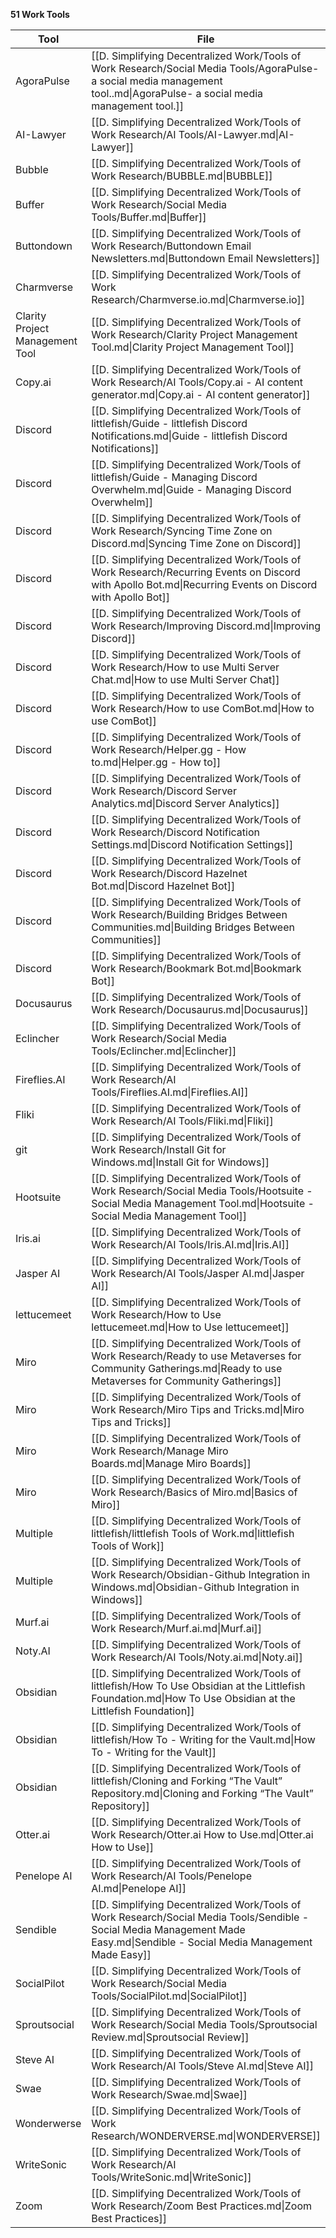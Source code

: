 

**51 Work Tools**


| Tool                            | File                                                                                                                                                                          |
| ------------------------------- | ----------------------------------------------------------------------------------------------------------------------------------------------------------------------------- |
| AgoraPulse                      | [[D. Simplifying Decentralized Work/Tools of Work Research/Social Media Tools/AgoraPulse- a social media management tool..md\|AgoraPulse- a social media management tool.]]   |
| AI-Lawyer                       | [[D. Simplifying Decentralized Work/Tools of Work Research/AI Tools/AI-Lawyer.md\|AI-Lawyer]]                                                                                 |
| Bubble                          | [[D. Simplifying Decentralized Work/Tools of Work Research/BUBBLE.md\|BUBBLE]]                                                                                                |
| Buffer                          | [[D. Simplifying Decentralized Work/Tools of Work Research/Social Media Tools/Buffer.md\|Buffer]]                                                                             |
| Buttondown                      | [[D. Simplifying Decentralized Work/Tools of Work Research/Buttondown Email Newsletters.md\|Buttondown Email Newsletters]]                                                    |
| Charmverse                      | [[D. Simplifying Decentralized Work/Tools of Work Research/Charmverse.io.md\|Charmverse.io]]                                                                                  |
| Clarity Project Management Tool | [[D. Simplifying Decentralized Work/Tools of Work Research/Clarity Project Management Tool.md\|Clarity Project Management Tool]]                                              |
| Copy.ai                         | [[D. Simplifying Decentralized Work/Tools of Work Research/AI Tools/Copy.ai - AI content generator.md\|Copy.ai - AI content generator]]                                       |
| Discord                         | [[D. Simplifying Decentralized Work/Tools of littlefish/Guide - littlefish Discord Notifications.md\|Guide - littlefish Discord Notifications]]                               |
| Discord                         | [[D. Simplifying Decentralized Work/Tools of littlefish/Guide - Managing Discord Overwhelm.md\|Guide - Managing Discord Overwhelm]]                                           |
| Discord                         | [[D. Simplifying Decentralized Work/Tools of Work Research/Syncing Time Zone on Discord.md\|Syncing Time Zone on Discord]]                                                    |
| Discord                         | [[D. Simplifying Decentralized Work/Tools of Work Research/Recurring Events on Discord with Apollo Bot.md\|Recurring Events on Discord with Apollo Bot]]                      |
| Discord                         | [[D. Simplifying Decentralized Work/Tools of Work Research/Improving Discord.md\|Improving Discord]]                                                                          |
| Discord                         | [[D. Simplifying Decentralized Work/Tools of Work Research/How to use Multi Server Chat.md\|How to use Multi Server Chat]]                                                    |
| Discord                         | [[D. Simplifying Decentralized Work/Tools of Work Research/How to use ComBot.md\|How to use ComBot]]                                                                          |
| Discord                         | [[D. Simplifying Decentralized Work/Tools of Work Research/Helper.gg - How to.md\|Helper.gg - How to]]                                                                        |
| Discord                         | [[D. Simplifying Decentralized Work/Tools of Work Research/Discord Server Analytics.md\|Discord Server Analytics]]                                                            |
| Discord                         | [[D. Simplifying Decentralized Work/Tools of Work Research/Discord Notification Settings.md\|Discord Notification Settings]]                                                  |
| Discord                         | [[D. Simplifying Decentralized Work/Tools of Work Research/Discord Hazelnet Bot.md\|Discord Hazelnet Bot]]                                                                    |
| Discord                         | [[D. Simplifying Decentralized Work/Tools of Work Research/Building Bridges Between Communities.md\|Building Bridges Between Communities]]                                    |
| Discord                         | [[D. Simplifying Decentralized Work/Tools of Work Research/Bookmark Bot.md\|Bookmark Bot]]                                                                                    |
| Docusaurus                      | [[D. Simplifying Decentralized Work/Tools of Work Research/Docusaurus.md\|Docusaurus]]                                                                                        |
| Eclincher                       | [[D. Simplifying Decentralized Work/Tools of Work Research/Social Media Tools/Eclincher.md\|Eclincher]]                                                                       |
| Fireflies.AI                    | [[D. Simplifying Decentralized Work/Tools of Work Research/AI Tools/Fireflies.AI.md\|Fireflies.AI]]                                                                           |
| Fliki                           | [[D. Simplifying Decentralized Work/Tools of Work Research/AI Tools/Fliki.md\|Fliki]]                                                                                         |
| git                             | [[D. Simplifying Decentralized Work/Tools of Work Research/Install Git for Windows.md\|Install Git for Windows]]                                                              |
| Hootsuite                       | [[D. Simplifying Decentralized Work/Tools of Work Research/Social Media Tools/Hootsuite - Social Media Management Tool.md\|Hootsuite - Social Media Management Tool]]         |
| Iris.ai                         | [[D. Simplifying Decentralized Work/Tools of Work Research/AI Tools/Iris.AI.md\|Iris.AI]]                                                                                     |
| Jasper AI                       | [[D. Simplifying Decentralized Work/Tools of Work Research/AI Tools/Jasper AI.md\|Jasper AI]]                                                                                 |
| lettucemeet                     | [[D. Simplifying Decentralized Work/Tools of Work Research/How to Use lettucemeet.md\|How to Use lettucemeet]]                                                                |
| Miro                            | [[D. Simplifying Decentralized Work/Tools of Work Research/Ready to use Metaverses for Community Gatherings.md\|Ready to use Metaverses for Community Gatherings]]            |
| Miro                            | [[D. Simplifying Decentralized Work/Tools of Work Research/Miro Tips and Tricks.md\|Miro Tips and Tricks]]                                                                    |
| Miro                            | [[D. Simplifying Decentralized Work/Tools of Work Research/Manage Miro Boards.md\|Manage Miro Boards]]                                                                        |
| Miro                            | [[D. Simplifying Decentralized Work/Tools of Work Research/Basics of Miro.md\|Basics of Miro]]                                                                                |
| Multiple                        | [[D. Simplifying Decentralized Work/Tools of littlefish/littlefish Tools of Work.md\|littlefish Tools of Work]]                                                               |
| Multiple                        | [[D. Simplifying Decentralized Work/Tools of Work Research/Obsidian-Github Integration in Windows.md\|Obsidian-Github Integration in Windows]]                                |
| Murf.ai                         | [[D. Simplifying Decentralized Work/Tools of Work Research/Murf.ai.md\|Murf.ai]]                                                                                              |
| Noty.AI                         | [[D. Simplifying Decentralized Work/Tools of Work Research/AI Tools/Noty.ai.md\|Noty.ai]]                                                                                     |
| Obsidian                        | [[D. Simplifying Decentralized Work/Tools of littlefish/How To Use Obsidian at the Littlefish Foundation.md\|How To Use Obsidian at the Littlefish Foundation]]               |
| Obsidian                        | [[D. Simplifying Decentralized Work/Tools of littlefish/How To - Writing for the Vault.md\|How To - Writing for the Vault]]                                                   |
| Obsidian                        | [[D. Simplifying Decentralized Work/Tools of littlefish/Cloning and Forking “The Vault” Repository.md\|Cloning and Forking “The Vault” Repository]]                           |
| Otter.ai                        | [[D. Simplifying Decentralized Work/Tools of Work Research/Otter.ai How to Use.md\|Otter.ai How to Use]]                                                                      |
| Penelope AI                     | [[D. Simplifying Decentralized Work/Tools of Work Research/AI Tools/Penelope AI.md\|Penelope AI]]                                                                             |
| Sendible                        | [[D. Simplifying Decentralized Work/Tools of Work Research/Social Media Tools/Sendible - Social Media Management Made Easy.md\|Sendible - Social Media Management Made Easy]] |
| SocialPilot                     | [[D. Simplifying Decentralized Work/Tools of Work Research/Social Media Tools/SocialPilot.md\|SocialPilot]]                                                                   |
| Sproutsocial                    | [[D. Simplifying Decentralized Work/Tools of Work Research/Social Media Tools/Sproutsocial Review.md\|Sproutsocial Review]]                                                   |
| Steve AI                        | [[D. Simplifying Decentralized Work/Tools of Work Research/AI Tools/Steve AI.md\|Steve AI]]                                                                                   |
| Swae                            | [[D. Simplifying Decentralized Work/Tools of Work Research/Swae.md\|Swae]]                                                                                                    |
| Wonderwerse                     | [[D. Simplifying Decentralized Work/Tools of Work Research/WONDERVERSE.md\|WONDERVERSE]]                                                                                      |
| WriteSonic                      | [[D. Simplifying Decentralized Work/Tools of Work Research/AI Tools/WriteSonic.md\|WriteSonic]]                                                                               |
| Zoom                            | [[D. Simplifying Decentralized Work/Tools of Work Research/Zoom Best Practices.md\|Zoom Best Practices]]                                                                      |
